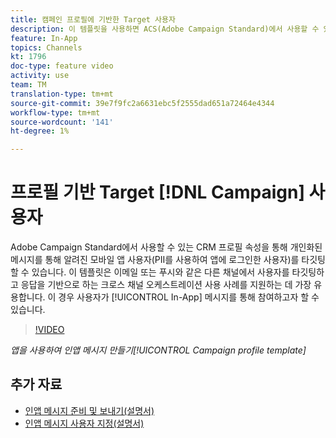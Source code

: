 ```yaml
---
title: 캠페인 프로필에 기반한 Target 사용자
description: 이 템플릿을 사용하면 ACS(Adobe Campaign Standard)에서 사용할 수 있는 CRM 프로필 속성을 통해 개인화된 메시지를 통해 알려진 모바일 앱 사용자를 타깃팅할 수 있습니다.
feature: In-App
topics: Channels
kt: 1796
doc-type: feature video
activity: use
team: TM
translation-type: tm+mt
source-git-commit: 39e7f9fc2a6631ebc5f2555dad651a72464e4344
workflow-type: tm+mt
source-wordcount: '141'
ht-degree: 1%

---
```



# 프로필 기반 Target [!DNL Campaign] 사용자

Adobe Campaign Standard에서 사용할 수 있는 CRM 프로필 속성을 통해 개인화된 메시지를 통해 알려진 모바일 앱 사용자(PII를 사용하여 앱에 로그인한 사용자)를 타깃팅할 수 있습니다. 이 템플릿은 이메일 또는 푸시와 같은 다른 채널에서 사용자를 타깃팅하고 응답을 기반으로 하는 크로스 채널 오케스트레이션 사용 사례를 지원하는 데 가장 유용합니다. 이 경우 사용자가 [!UICONTROL In-App] 메시지를 통해 참여하고자 할 수 있습니다.

>[!VIDEO](https://video.tv.adobe.com/v/26200?quality=12)

*앱을 사용하여 인앱 메시지 만들기[!UICONTROL Campaign profile template]*

## 추가 자료

* [인앱 메시지 준비 및 보내기(설명서)](https://docs.adobe.com/content/help/en/campaign-standard/using/communication-channels/in-app-messaging/preparing-and-sending-an-in-app-message.html)
* [인앱 메시지 사용자 지정(설명서)](https://docs.adobe.com/content/help/en/campaign-standard/using/communication-channels/in-app-messaging/customizing-an-in-app-message.html)
